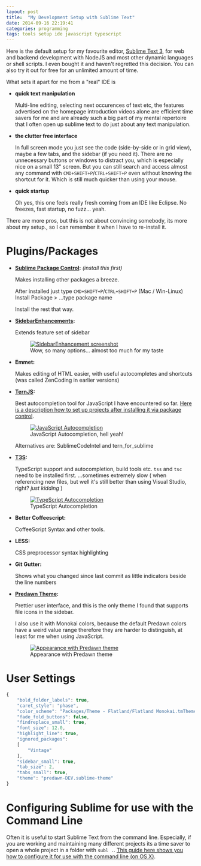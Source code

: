 ```yaml
---
layout: post
title:  "My Development Setup with Sublime Text"
date: 2014-09-16 22:19:41
categories: programming
tags: tools setup ide javascript typescript
---
```


Here is the default setup for my favourite editor, [Sublime Text 3][sublime], for web and backend development with NodeJS and most other dynamic languages or shell scripts. I even bought it and haven't regretted this decision. You can also try it out for free for an unlimited amount of time. 

What sets it apart for me from a "real" IDE is

- **quick text manipulation**
	
	Multi-line editing, selecting next occurences of text etc, the features advertised on the homepage introduction videos alone are efficient time savers for me and are already such a big part of my mental repertoire that I often open up sublime text to do just about any text manipulation. 

- **the clutter free interface**

	In full screen mode you just see the code (side-by-side or in grid view), maybe a few tabs, and the sidebar (if you need it). There are no unnecessary buttons or windows to distract you, which is especially nice on a small 13" screen. But you can still search and access almost any command with `CMD+SHIFT+P`/`CTRL+SHIFT+P` even without knowing the shortcut for it. Which is still much quicker than using your mouse.

- **quick startup**

	Oh yes, this one feels really fresh coming from an IDE like Eclipse. No freezes, fast startup, no fuzz... yeah.

There are more pros, but this is not about convincing somebody, its more about my setup., so I can remember it when I have to re-install it.

# Plugins/Packages

- **[Sublime Package Control][package]:** *(install this first)*

	Makes installing other packages a breeze.
	

	After installed just type `CMD+SHIFT+P`/`CTRL+SHIFT+P` (Mac / Win-Linux) Install Package > ...type package name

	Install the rest that way.

- **[SidebarEnhancements][sidebar]:**

	Extends feature set of sidebar

	<div class="gallery">
		<figure class="full">
			<a href="{{site.url}}/img/posts/sublimesetup/sidebar.png"><img src="{{site.url}}/img/posts/sublimesetup/sidebar.png" alt="SidebarEnhancement screenshot"></a>
			<figcaption>Wow, so many options... almost too much for my taste</figcaption>
		</figure>
	</div>


- **Emmet:**

	Makes editing of HTML easier, with useful autocompletes and shortcuts (was called ZenCoding in earlier versions)

- **[TernJS][ternjs]:**

	Best autocompletion tool for JavaScript I have encountered so far.
	[Here is a description how to set up projects after installing it via package control][ternsetup].

	<div class="gallery">
		<figure class="full">
			<a href="{{site.url}}/img/posts/sublimesetup/ternjs.png"><img src="{{site.url}}/img/posts/sublimesetup/ternjs.png" alt="JavaScript Autocompletion"></a>
			<figcaption>JavaScript Autocompletion, hell yeah!</figcaption>
		</figure>
	</div>

	Alternatives are: SublimeCodeIntel and tern\_for\_sublime

- **[T3S][t3s]:**

	TypeScript support and autocompletion, build tools etc.
	`tss` and `tsc` need to be installed first.
	...sometimes extremely slow ( when referencing new files, but well it's still better than using Visual Studio, right? *just kidding* )

	<div class="gallery">
		<figure class="full">
			<a href="{{site.url}}/img/posts/sublimesetup/t3s.png"><img src="{{site.url}}/img/posts/sublimesetup/t3s.png" alt="TypeScript Autocompletion"></a>
			<figcaption>TypeScript Autocompletion</figcaption>
		</figure>
	</div>


- **Better Coffeescript:**

	CoffeeScript Syntax and other tools.


- **LESS:**

	CSS preprocessor syntax highlighting

- **Git Gutter:**

	Shows what you changed since last commit as little indicators beside the line numbers

- **[Predawn Theme][predawn]:**

	Prettier user interface, and this is the only theme I found that
	supports file icons in the sidebar. 

	I also use it with Monokai colors, because the default Predawn colors
	have a weird value range therefore they are harder to distinguish,
	at least for me when using JavaScript.

	<div class="gallery">
		<figure class="full">
			<a href="{{site.url}}/img/posts/sublimesetup/predawn.png"><img src="{{site.url}}/img/posts/sublimesetup/predawn.png" alt="Appearance with Predawn theme"></a>
			<figcaption>Appearance with Predawn theme</figcaption>
		</figure>
	</div>


# User Settings
```javascript
{
	"bold_folder_labels": true,
	"caret_style": "phase",
	"color_scheme": "Packages/Theme - Flatland/Flatland Monokai.tmTheme",
	"fade_fold_buttons": false,
	"findreplace_small": true,
	"font_size": 12.0,
	"highlight_line": true,
	"ignored_packages":
	[
		"Vintage"
	],
	"sidebar_small": true,
	"tab_size": 2,
	"tabs_small": true,
	"theme": "predawn-DEV.sublime-theme"
}
```

# Configuring Sublime for use with the Command Line

Often it is useful to start Sublime Text from the command line. Especially, if you are working and maintaining many different projects its a time saver to open a whole project in a folder with `subl .`. [This guide here shows you how to configure it for use with the command line (on OS X)][command-line].


[sublime]: http://www.sublimetext.com/
[package]: https://sublime.wbond.net/
[ternsetup]: http://emmet.io/blog/sublime-tern/ 
[predawn]: https://github.com/jamiewilson/predawn
[command-line]: https://www.sublimetext.com/docs/3/osx_command_line.html
[t3s]: https://github.com/Railk/T3S
[ternjs]: https://github.com/emmetio/sublime-tern
[sidebar]: https://github.com/titoBouzout/SideBarEnhancements




